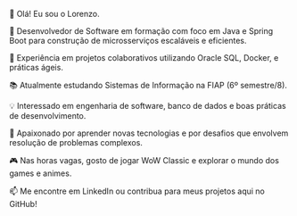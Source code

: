 👋 Olá! Eu sou o Lorenzo.

🚀 Desenvolvedor de Software em formação com foco em Java e Spring Boot para construção de microsserviços escaláveis e eficientes.

💼 Experiência em projetos colaborativos utilizando Oracle SQL, Docker, e práticas ágeis.

📚 Atualmente estudando Sistemas de Informação na FIAP (6º semestre/8).

💡 Interessado em engenharia de software, banco de dados e boas práticas de desenvolvimento.

🌱 Apaixonado por aprender novas tecnologias e por desafios que envolvem resolução de problemas complexos.

🎮 Nas horas vagas, gosto de jogar WoW Classic e explorar o mundo dos games e animes.

📫 Me encontre em LinkedIn ou contribua para meus projetos aqui no GitHub!

